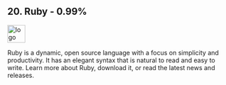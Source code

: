 ## 20. Ruby - 0.99%
<img src="https://www.loginworks.com/wp-content/uploads/2018/01/ruby1.jpg" alt="logo" width="40" height="40" /> 

Ruby is a dynamic, open source language with a focus on simplicity and productivity. It has an elegant syntax that is natural to read and easy to write. Learn more about Ruby, download it, or read the latest news and releases.

